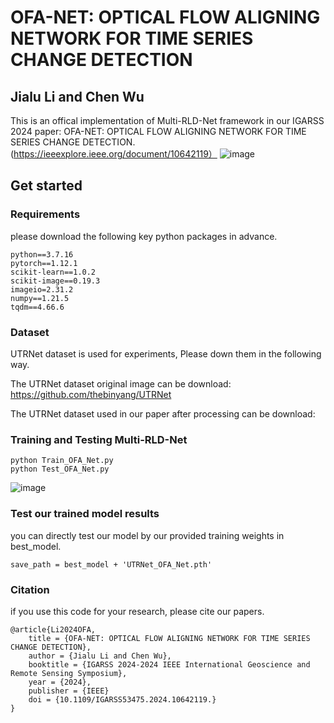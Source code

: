 
# OFA-NET: OPTICAL FLOW ALIGNING NETWORK FOR TIME SERIES CHANGE DETECTION


## Jialu Li and Chen Wu


This is an offical implementation of Multi-RLD-Net framework in our IGARSS 2024 paper: OFA-NET: OPTICAL FLOW ALIGNING NETWORK FOR TIME SERIES CHANGE DETECTION. (https://ieeexplore.ieee.org/document/10642119）
![image](https://github.com/user-attachments/assets/76a933fb-b396-4efb-a0c5-b8e1b8fcac72)


## Get started

### Requirements
please download the following key python packages in advance.

<pre><code id="copy-text">python==3.7.16
pytorch==1.12.1
scikit-learn==1.0.2
scikit-image==0.19.3
imageio=2.31.2
numpy==1.21.5
tqdm==4.66.6</code></pre>

### Dataset 
UTRNet dataset is used for experiments, Please down them in the following way.<br>

The UTRNet dataset original image can be download: https://github.com/thebinyang/UTRNet<br>

The UTRNet dataset used in our paper after processing can be download: 

### Training and Testing Multi-RLD-Net 

<pre><code id="copy-text">python Train_OFA_Net.py
python Test_OFA_Net.py</code></pre>

![image](https://github.com/user-attachments/assets/a7325392-3cec-4f26-acf5-317c8915b612)


### Test our trained model results
you can directly test our model by our provided training weights in best_model. 

<pre><code id="copy-text">save_path = best_model + 'UTRNet_OFA_Net.pth'</code></pre>

### Citation 
if you use this code for your research, please cite our papers. 

<pre><code id="copy-text">@article{Li2024OFA,
    title = {OFA-NET: OPTICAL FLOW ALIGNING NETWORK FOR TIME SERIES CHANGE DETECTION},
    author = {Jialu Li and Chen Wu},
    booktitle = {IGARSS 2024-2024 IEEE International Geoscience and Remote Sensing Symposium},
    year = {2024},
    publisher = {IEEE}
    doi = {10.1109/IGARSS53475.2024.10642119.}
}</code></pre>





